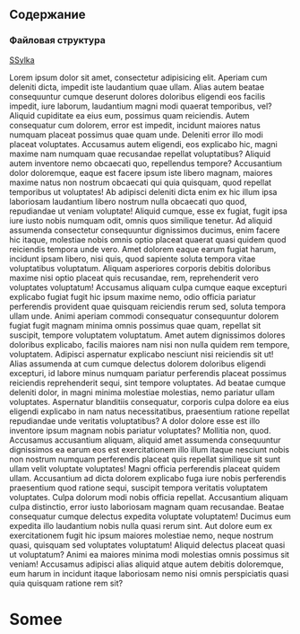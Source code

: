 ## Содержание

### Файловая структура

[SSylka](#somee)



Lorem ipsum dolor sit amet, consectetur adipisicing elit. Aperiam cum deleniti dicta, impedit iste laudantium quae ullam. Alias autem beatae consequuntur cumque deserunt dolores doloribus eligendi eos facilis impedit, iure laborum, laudantium magni modi quaerat temporibus, vel? Aliquid cupiditate ea eius eum, possimus quam reiciendis. Autem consequatur cum dolorem, error est impedit, incidunt maiores natus numquam placeat possimus quae quam unde. Deleniti error illo modi placeat voluptates. Accusamus autem eligendi, eos explicabo hic, magni maxime nam numquam quae recusandae repellat voluptatibus? Aliquid autem inventore nemo obcaecati quo, repellendus tempore? Accusantium dolor doloremque, eaque est facere ipsum iste libero magnam, maiores maxime natus non nostrum obcaecati qui quia quisquam, quod repellat temporibus ut voluptates! Ab adipisci deleniti dicta enim ex hic illum ipsa laboriosam laudantium libero nostrum nulla obcaecati quo quod, repudiandae ut veniam voluptate! Aliquid cumque, esse ex fugiat, fugit ipsa iure iusto nobis numquam odit, omnis quos similique tenetur. Ad aliquid assumenda consectetur consequuntur dignissimos ducimus, enim facere hic itaque, molestiae nobis omnis optio placeat quaerat quasi quidem quod reiciendis tempora unde vero. Amet dolorem eaque earum fugiat harum, incidunt ipsam libero, nisi quis, quod sapiente soluta tempora vitae voluptatibus voluptatum. Aliquam asperiores corporis debitis doloribus maxime nisi optio placeat quis recusandae, rem, reprehenderit vero voluptates voluptatum! Accusamus aliquam culpa cumque eaque excepturi explicabo fugiat fugit hic ipsum maxime nemo, odio officia pariatur perferendis provident quae quisquam reiciendis rerum sed, soluta tempora ullam unde. Animi aperiam commodi consequatur consequuntur dolorem fugiat fugit magnam minima omnis possimus quae quam, repellat sit suscipit, tempore voluptatem voluptatum. Amet autem dignissimos dolores doloribus explicabo, facilis maiores nam nisi non nulla quidem rem tempore, voluptatem. Adipisci aspernatur explicabo nesciunt nisi reiciendis sit ut! Alias assumenda at cum cumque delectus dolorem doloribus eligendi excepturi, id labore minus numquam pariatur perferendis placeat possimus reiciendis reprehenderit sequi, sint tempore voluptates. Ad beatae cumque deleniti dolor, in magni minima molestiae molestias, nemo pariatur ullam voluptates. Aspernatur blanditiis consequatur, corporis culpa dolore ea eius eligendi explicabo in nam natus necessitatibus, praesentium ratione repellat repudiandae unde veritatis voluptatibus? A dolor dolore esse est illo inventore ipsum magnam nobis pariatur voluptates? Mollitia non, quod. Accusamus accusantium aliquam, aliquid amet assumenda consequuntur dignissimos ea earum eos est exercitationem illo illum itaque nesciunt nobis non nostrum numquam perferendis placeat quis repellat similique sit sunt ullam velit voluptate voluptates! Magni officia perferendis placeat quidem ullam. Accusantium ad dicta dolorem explicabo fuga iure nobis perferendis praesentium quod ratione sequi, suscipit tempora veritatis voluptatem voluptates. Culpa dolorum modi nobis officia repellat. Accusantium aliquam culpa distinctio, error iusto laboriosam magnam quam recusandae. Beatae consequatur cumque delectus expedita voluptate voluptatem! Ducimus eum expedita illo laudantium nobis nulla quasi rerum sint. Aut dolore eum ex exercitationem fugit hic ipsum maiores molestiae nemo, neque nostrum quasi, quisquam sed voluptates voluptatum! Aliquid delectus placeat quasi ut voluptatum? Animi ea maiores minima modi molestias omnis possimus sit veniam! Accusamus adipisci alias aliquid atque autem debitis doloremque, eum harum in incidunt itaque laboriosam nemo nisi omnis perspiciatis quasi quia quisquam ratione rem sit?
# Somee